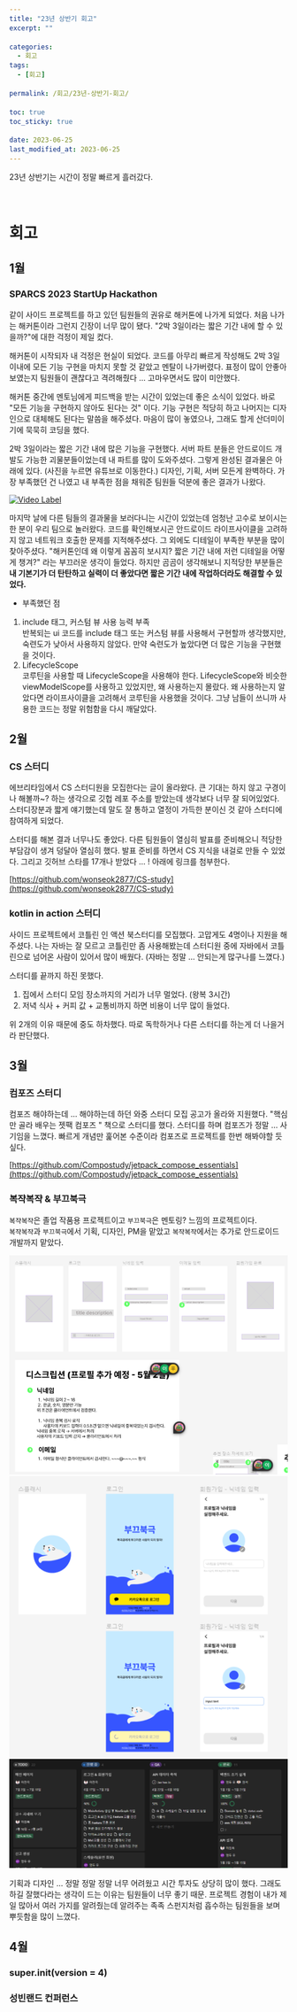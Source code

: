 ```yaml
---
title: "23년 상반기 회고"
excerpt: ""

categories:
  - 회고
tags:
  - [회고]

permalink: /회고/23년-상반기-회고/

toc: true
toc_sticky: true

date: 2023-06-25
last_modified_at: 2023-06-25
---
```


23년 상반기는 시간이 정말 빠르게 흘러갔다.     

<br>

# 회고
## 1월
### SPARCS 2023 StartUp Hackathon   
같이 사이드 프로젝트를 하고 있던 팀원들의 권유로 해커톤에 나가게 되었다. 처음 나가는 해커톤이라 그런지 긴장이 너무 많이 됐다. "2박 3일이라는 짧은 기간 내에 할 수 있을까?"에 대한 걱정이 제일 컸다.   

해커톤이 시작되자 내 걱정은 현실이 되었다. 코드를 아무리 빠르게 작성해도 2박 3일 이내에 모든 기능 구현을 마치지 못할 것 같았고 멘탈이 나가버렸다. 표정이 많이 안좋아보였는지 팀원들이 괜찮다고 격려해줬다 ... 고마우면서도 많이 미안했다.    

해커톤 중간에 멘토님에게 피드백을 받는 시간이 있었는데 좋은 소식이 있었다. 바로 "모든 기능을 구현하지 않아도 된다는 것" 이다. 기능 구현은 적당히 하고 나머지는 디자인으로 대체해도 된다는 말씀을 해주셨다. 마음이 많이 놓였으나, 그래도 할게 산더미이기에 묵묵히 코딩을 했다.   

2박 3일이라는 짧은 기간 내에 많은 기능을 구현했다. 서버 파트 분들은 안드로이드 개발도 가능한 괴물분들이었는데 내 파트를 많이 도와주셨다. 그렇게 완성된 결과물은 아래에 있다. (사진을 누르면 유튜브로 이동한다.) 디자인, 기획, 서버 모든게 완벽하다. 가장 부족했던 건 나였고 내 부족한 점을 채워준 팀원들 덕분에 좋은 결과가 나왔다.  

[![Video Label](http://img.youtube.com/vi/CdgJahrQYZE/0.jpg)](https://youtu.be/CdgJahrQYZE)   

마지막 날에 다른 팀들의 결과물을 보러다니는 시간이 있었는데 엄청난 고수로 보이시는 한 분이 우리 팀으로 놀러왔다. 코드를 확인해보시곤 안드로이드 라이프사이클을 고려하지 않고 네트워크 호출한 문제를 지적해주셨다. 그 외에도 디테일이 부족한 부분을 많이 찾아주셨다. "해커톤인데 왜 이렇게 꼼꼼히 보시지? 짧은 기간 내에 저런 디테일을 어떻게 챙겨?" 라는 부끄러운 생각이 들었다. 하지만 곰곰이 생각해보니 지적당한 부분들은 **내 기본기가 더 탄탄하고 실력이 더 좋았다면 짧은 기간 내에 작업하더라도 해결할 수 있었다.**   

* 부족했던 점   
1. include 태그, 커스텀 뷰 사용 능력 부족   
반복되는 ui 코드를 include 태그 또는 커스텀 뷰를 사용해서 구현할까 생각했지만, 숙련도가 낮아서 사용하지 않았다. 만약 숙련도가 높았다면 더 많은 기능을 구현했을 것이다.   
2. LifecycleScope   
코루틴을 사용할 때 LifecycleScope을 사용해야 한다. LifecycleScope와 비슷한 viewModelScope를 사용하고 있었지만, 왜 사용하는지 몰랐다. 왜 사용하는지 알았다면 라이프사이클을 고려해서 코루틴을 사용했을 것이다. 그냥 남들이 쓰니까 사용한 코드는 정말 위험함을 다시 깨달았다.   

## 2월   
### CS 스터디    
에브리타임에서 CS 스터디원을 모집한다는 글이 올라왔다. 큰 기대는 하지 않고 구경이나 해볼까~? 하는 생각으로 깃헙 레포 주소를 받았는데 생각보다 너무 잘 되어있었다. 스터디장분과 짧게 얘기했는데 말도 잘 통하고 열정이 가득한 분이신 것 같아 스터디에 참여하게 되었다.    

스터디를 해본 결과 너무나도 좋았다. 다른 팀원들이 열심히 발표를 준비해오니 적당한 부담감이 생겨 덩달아 열심히 했다. 발표 준비를 하면서 CS 지식을 내걸로 만들 수 있었다. 그리고 깃허브 스타를 17개나 받았다 ... ! 아래에 링크를 첨부한다.  

[https://github.com/wonseok2877/CS-study](https://github.com/wonseok2877/CS-study)

### kotlin in action 스터디   
사이드 프로젝트에서 코틀린 인 액션 북스터디를 모집했다. 고맙게도 4명이나 지원을 해주셨다. 나는 자바는 잘 모르고 코틀린만 좀 사용해봤는데 스터디원 중에 자바에서 코틀린으로 넘어온 사람이 있어서 많이 배웠다. (자바는 정말 ... 안되는게 많구나를 느꼈다.)    

스터디를 끝까지 하진 못했다.
1. 집에서 스터디 모임 장소까지의 거리가 너무 멀었다. (왕복 3시간)
2. 저녁 식사 + 커피 값 + 교통비까지 하면 비용이 너무 많이 들었다.   

위 2개의 이유 때문에 중도 하차했다. 따로 독학하거나 다른 스터디를 하는게 더 나을거라 판단했다.   


## 3월   
### 컴포즈 스터디   
컴포즈 해야하는데 ... 해야하는데 하던 와중 스터디 모집 공고가 올라와 지원했다. "핵심만 골라 배우는 젯팩 컴포즈 " 책으로 스터디를 했다. 스터디를 하며 컴포즈가 정말 ... 사기임을 느꼈다. 빠르게 개념만 훑어본 수준이라 컴포즈로 프로젝트를 한번 해봐야할 듯 싶다.   

[https://github.com/Compostudy/jetpack_compose_essentials](https://github.com/Compostudy/jetpack_compose_essentials)     

### 복쟉복쟉 & 부끄북극
`복쟉복쟉`은 졸업 작품용 프로젝트이고 `부끄북극`은 멘토링? 느낌의 프로젝트이다.   
`복쟉복쟉`과 `부끄북극`에서 기획, 디자인, PM을 맡았고 `복쟉복쟉`에서는 추가로 안드로이드 개발까지 맡았다.   

![](/imgs/2023-06-29-16-09-55.png)   
![](/imgs/2023-06-29-16-12-27.png)   
![](/imgs/2023-06-29-16-13-09.png)   

기획과 디자인 ... 정말 정말 정말 너무 어려웠고 시간 투자도 상당히 많이 했다. 그래도 하길 잘했다라는 생각이 드는 이유는 팀원들이 너무 좋기 때문. 프로젝트 경험이 내가 제일 많아서 여러 가지를 알려줬는데 알려주는 족족 스펀지처럼 흡수하는 팀원들을 보며 뿌듯함을 많이 느꼈다. 





## 4월
### super.init(version = 4)
### 성빈랜드 컨퍼런스


















